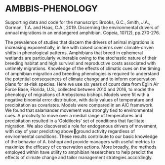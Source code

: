 # AMBBIS-PHENOLOGY

Supporting data and code for the manuscript: Brooks, G.C., Smith, J.A., Gorman, T.A. and Haas, C.A., 2019. Discerning the environmental drivers of annual migrations in an endangered amphibian. Copeia, 107(2), pp.270-276.

The prevalence of studies that discern the drivers of animal migrations is increasing exponentially, in line with raised concerns over climate-driven shifts in phenological patterns. Amphibians that breed in ephemeral wetlands are particularly vulnerable owing to the stochastic nature of their breeding habitat and high survival and reproductive costs associated with untimely migrations. Knowledge of the effects of climatic cues on the timing of amphibian migration and breeding phenologies is required to understand the potential consequences of climate change and to inform conservation plans for at-risk species. Here we use six years of count data from Eglin Air Force Base, Florida, U.S., collected between 2010 and 2016, to model the phenology of migrations of Ambystoma bishopi. Models were fit with a negative binomial error distribution, with daily values of temperature and precipitation as covariates. Models were compared in an AIC framework. We found that salamander movement was strongly tied to environmental cues. A proclivity to move over a medial range of temperatures and precipitation resulted in a ‘Goldilocks’ set of conditions that facilitate migration. We also discovered a role for endogenous drivers of movement, with day of year predicting aboveground activity regardless of environmental conditions. These results contribute to our basic knowledge of the behavior of A. bishopi and provide managers with useful metrics to maximize the efficacy of conservation actions. More broadly, the methods employed within have utility to amphibian researchers to help predict the effects of climate change and tailor management strategies accordingly.
